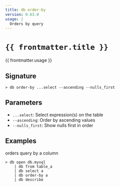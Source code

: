 ```yaml
---
title: db order-by
version: 0.63.0
usage: |
  Orders by query
---
```


<script>
  import { usePageFrontmatter } from '@vuepress/client';
  export default { computed: { frontmatter() { return usePageFrontmatter().value; } } }
</script>

# <code>{{ frontmatter.title }}</code>

<div style='white-space: pre-wrap;'>{{ frontmatter.usage }}</div>

## Signature

```> db order-by ...select --ascending --nulls_first```

## Parameters

 -  `...select`: Select expression(s) on the table
 -  `--ascending`: Order by ascending values
 -  `--nulls_first`: Show nulls first in order

## Examples

orders query by a column
```shell
> db open db.mysql
    | db from table_a
    | db select a
    | db order-by a
    | db describe
```
